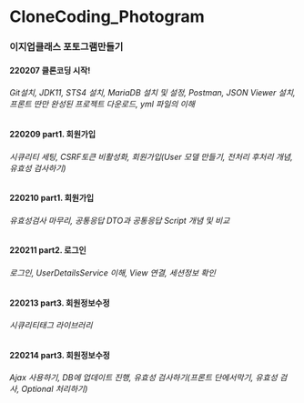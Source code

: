 # CloneCoding_Photogram

### 이지업클래스 포토그램만들기

#### 220207 __클론코딩 시작!__
###### Git설치, JDK11, STS4 설치, MariaDB 설치 및 설정, Postman, JSON Viewer 설치, 프론트 딴만 완성된 프로젝트 다운로드, yml 파일의 이해

#### 220209 __part1. 회원가입__
###### 시큐리티 세팅, CSRF토큰 비활성화, 회원가입(User 모델 만들기, 전처리 후처리 개념, 유효성 검사하기)

#### 220210 __part1. 회원가입__
###### 유효성검사 마무리, 공통응답 DTO과 공통응답 Script 개념 및 비교


#### 220211 __part2. 로그인__
###### 로그인, UserDetailsService 이해, View 연결, 세션정보 확인

#### 220213 __part3. 회원정보수정__
###### 시큐리티태그 라이브러리


#### 220214 __part3. 회원정보수정__
###### Ajax 사용하기, DB에 업데이트 진행, 유효성 검사하기(프론트 단에서막기, 유효성 검사, Optional 처리하기)
